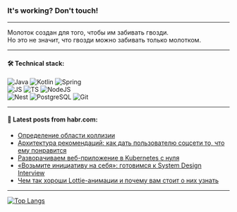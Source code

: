 ### It's working? Don't touch!

---
Молоток создан для того, чтобы им забивать гвозди. <br>
Но это не значит, что гвозди можно забивать только молотком.

---

#### 🛠️ Technical stack:

![Java](https://img.shields.io/badge/Java-informational?logo=Oracle&style=flat&logoColor=white&color=FF4500)
![Kotlin](https://img.shields.io/badge/Kotlin-informational?logo=Kotlin&style=flat&logoColor=white&color=774D97)
![Spring](https://img.shields.io/badge/SpringBoot-informational?logo=SpringBoot&style=flat&logoColor=white&color=6DB33F) <br>
![JS](https://img.shields.io/badge/JS-informational?logo=javaScript&style=flat&logoColor=black&color=F7Df1E)
![TS](https://img.shields.io/badge/TypeScript-informational?logo=typeScript&style=flat&logoColor=black&color=0667A8)
![NodeJS](https://img.shields.io/badge/NodeJS-informational?logo=node.js&style=flat&logoColor=white&color=70A760) <br>
![Nest](https://img.shields.io/badge/NestJS-informational?logo=NestJS&style=flat&logoColor=white&color=E0234E)
![PostgreSQL](https://img.shields.io/badge/PostgreSQL-informational?logo=PostgreSQL&style=flat&logoColor=white&color=DAA520)
![Git](https://img.shields.io/badge/Git-informational?logo=git&style=flat&logoColor=white&color=778899)

___

#### 💬 Latest posts from habr.com:

<!-- BLOG-POST-LIST:START -->
- [Определение области коллизии](https://habr.com/ru/articles/753776/?utm_source=habrahabr&utm_medium=rss&utm_campaign=753776)
- [Архитектура рекомендаций: как дать пользователю соцсети то, что ему понравится](https://habr.com/ru/companies/magnus-tech/articles/753706/?utm_source=habrahabr&utm_medium=rss&utm_campaign=753706)
- [Разворачиваем веб-приложение в Kubernetes с нуля](https://habr.com/ru/articles/752586/?utm_source=habrahabr&utm_medium=rss&utm_campaign=752586)
- [«Возьмите инициативу на себя»: готовимся к System Design Interview](https://habr.com/ru/companies/avito/articles/753248/?utm_source=habrahabr&utm_medium=rss&utm_campaign=753248)
- [Чем так хороши Lottie-анимации и почему вам стоит о них узнать](https://habr.com/ru/companies/pyrobyte/articles/753748/?utm_source=habrahabr&utm_medium=rss&utm_campaign=753748)
<!-- BLOG-POST-LIST:END -->

---
[![Top Langs](https://github-readme-stats-git-master-advtsetting-gmailcom.vercel.app/api/top-langs/?username=zloylis&langs_count=10&hide_title=false&title_color=e6edf3&size_weight=0.5&count_weight=0.5&layout=compact&hide_border=true&theme=dracula)](https://github.com/zloylis)

<!-- ![GitHub stats](https://github-readme-stats-git-master-advtsetting-gmailcom.vercel.app/api?username=zloylis&show_icons=true&hide_border=true&theme=dracula&hide_title=true&include_all_commits=true&count_private=true&hide=contribs&hide_rank=true) -->
